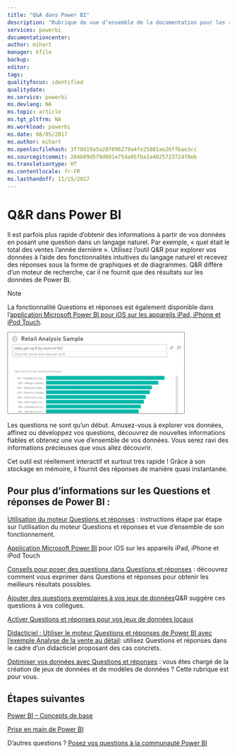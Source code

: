 ```yaml
---
title: "Q&A dans Power BI"
description: "Rubrique de vue d’ensemble de la documentation pour les requêtes en langage naturel des questions et réponses Power BI."
services: powerbi
documentationcenter: 
author: mihart
manager: kfile
backup: 
editor: 
tags: 
qualityfocus: identified
qualitydate: 
ms.service: powerbi
ms.devlang: NA
ms.topic: article
ms.tgt_pltfrm: NA
ms.workload: powerbi
ms.date: 08/05/2017
ms.author: mihart
ms.openlocfilehash: 3f78d19a5a28f096279a4fe25881ae26ffbae3cc
ms.sourcegitcommit: 284b09d579d601e754a05fba2a4025723724f8eb
ms.translationtype: HT
ms.contentlocale: fr-FR
ms.lasthandoff: 11/15/2017
---
```

# <a name="qa-in-power-bi"></a>Q&R dans Power BI
Il est parfois plus rapide d’obtenir des informations à partir de vos données en posant une question dans un langage naturel. Par exemple, « quel était le total des ventes l’année dernière ».  Utilisez l’outil Q&R pour explorer vos données à l’aide des fonctionnalités intuitives du langage naturel et recevez des réponses sous la forme de graphiques et de diagrammes. Q&R diffère d’un moteur de recherche, car il ne fournit que des résultats sur les données de Power BI.

> [!NOTE]
> La fonctionnalité Questions et réponses est également disponible dans l’[application Microsoft Power BI pour iOS sur les appareils iPad, iPhone et iPod Touch](mobile-apps-ios-qna.md).
> 
> 

![](media/service-q-and-a/pbi_qa_boxsalessqft.png)

Les questions ne sont qu’un début.  Amusez-vous à explorer vos données, affinez ou développez vos questions, découvrez de nouvelles informations fiables et obtenez une vue d’ensemble de vos données. Vous serez ravi des informations précieuses que vous allez découvrir.

Cet outil est réellement interactif et surtout très rapide ! Grâce à son stockage en mémoire, il fournit des réponses de manière quasi instantanée.

## <a name="for-more-details-about-power-bi-qa"></a>Pour plus d’informations sur les Questions et réponses de Power BI :
[Utilisation du moteur Questions et réponses](service-how-to-q-and-a.md) : instructions étape par étape sur l’utilisation du moteur Questions et réponses et vue d’ensemble de son fonctionnement.

[Application Microsoft Power BI](mobile-apps-ios-qna.md) pour iOS sur les appareils iPad, iPhone et iPod Touch

[Conseils pour poser des questions dans Questions et réponses](service-q-and-a-tips.md) : découvrez comment vous exprimer dans Questions et réponses pour obtenir les meilleurs résultats possibles.

[Ajouter des questions exemplaires à vos jeux de données](service-q-and-a-create-featured-questions.md)Q&R suggère ces questions à vos collègues.

[Activer Questions et réponses pour vos jeux de données locaux](service-q-and-a-direct-query.md)

[Didacticiel : Utiliser le moteur Questions et réponses de Power BI avec l’exemple Analyse de la vente au détail](power-bi-visualization-introduction-to-q-and-a.md): utilisez Questions et réponses dans le cadre d’un didacticiel proposant des cas concrets.

[Optimiser vos données avec Questions et réponses](service-prepare-data-for-q-and-a.md) : vous êtes chargé de la création de jeux de données et de modèles de données ?  Cette rubrique est pour vous.

## <a name="next-steps"></a>Étapes suivantes
[Power BI – Concepts de base](service-basic-concepts.md)

[Prise en main de Power BI](service-get-started.md)

D’autres questions ? [Posez vos questions à la communauté Power BI](http://community.powerbi.com/)

